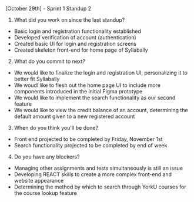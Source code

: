 [October 29th] - Sprint 1 Standup 2
1. What did you work on since the last standup?
- Basic login and registration functionality established
- Developed verification of account (authentication)
- Created basic UI for login and registration screens
- Created skeleton front-end for home page of Syllabally
2. What do you commit to next?
- We would like to finalize the login and registration UI, personalizing it to better fit Syllabally
- We woudl like to flesh out the home page UI to include more components introduced in the initial Figma prototype
- We would like to implement the search functionality as our second feature
- We would like to view the credit balance of an account, determining the default amount given to a new registered account
3. When do you think you'll be done?
- Front end projected to be completed by Friday, November 1st
- Search functionality projected to be completed by end of week
4. Do you have any blockers?
- Managing other assignments and tests simultaneously is still an issue
- Developing REACT skills to create a more complex front-end and website appearance
- Determining the method by which to search through YorkU courses for the course lookup feature
